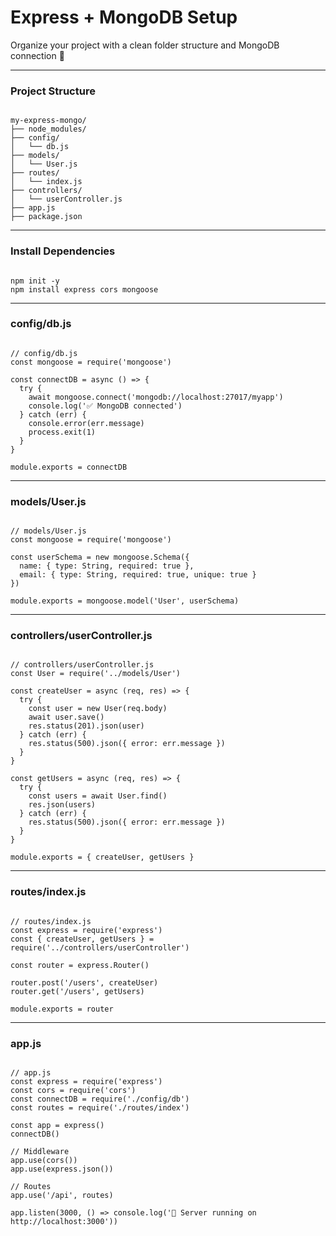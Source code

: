 <h1 class="text-white text-2xl font-bold text-center">Express + MongoDB Setup</h1>
<p class="text-white text-center">Organize your project with a clean folder structure and MongoDB connection 🚀</p>

<hr class="my-4 border-gray-600"/>

<h3 class="text-white font-semibold mb-2">Project Structure</h3>

<pre class="bg-gray-800 rounded-lg p-1 mb-4"><code class="language-bash">
my-express-mongo/
├── node_modules/
├── config/
│   └── db.js
├── models/
│   └── User.js
├── routes/
│   └── index.js
├── controllers/
│   └── userController.js
├── app.js
├── package.json
</code></pre>

<hr class="my-4 border-gray-600"/>

<h3 class="text-white font-semibold mb-2">Install Dependencies</h3>

<pre class="bg-gray-800 rounded-lg p-1 mb-4"><code class="language-bash">
npm init -y
npm install express cors mongoose
</code></pre>

<hr class="my-4 border-gray-600"/>

<h3 class="text-white font-semibold mb-2">config/db.js</h3>

<pre class="bg-gray-800 rounded-lg p-1 mb-4"><code class="language-js">
// config/db.js
const mongoose = require('mongoose')

const connectDB = async () => {
  try {
    await mongoose.connect('mongodb://localhost:27017/myapp')
    console.log('✅ MongoDB connected')
  } catch (err) {
    console.error(err.message)
    process.exit(1)
  }
}

module.exports = connectDB
</code></pre>

<hr class="my-4 border-gray-600"/>

<h3 class="text-white font-semibold mb-2">models/User.js</h3>

<pre class="bg-gray-800 rounded-lg p-1 mb-4"><code class="language-js">
// models/User.js
const mongoose = require('mongoose')

const userSchema = new mongoose.Schema({
  name: { type: String, required: true },
  email: { type: String, required: true, unique: true }
})

module.exports = mongoose.model('User', userSchema)
</code></pre>

<hr class="my-4 border-gray-600"/>

<h3 class="text-white font-semibold mb-2">controllers/userController.js</h3>

<pre class="bg-gray-800 rounded-lg p-1 mb-4"><code class="language-js">
// controllers/userController.js
const User = require('../models/User')

const createUser = async (req, res) => {
  try {
    const user = new User(req.body)
    await user.save()
    res.status(201).json(user)
  } catch (err) {
    res.status(500).json({ error: err.message })
  }
}

const getUsers = async (req, res) => {
  try {
    const users = await User.find()
    res.json(users)
  } catch (err) {
    res.status(500).json({ error: err.message })
  }
}

module.exports = { createUser, getUsers }
</code></pre>

<hr class="my-4 border-gray-600"/>

<h3 class="text-white font-semibold mb-2">routes/index.js</h3>

<pre class="bg-gray-800 rounded-lg p-1 mb-4"><code class="language-js">
// routes/index.js
const express = require('express')
const { createUser, getUsers } = require('../controllers/userController')

const router = express.Router()

router.post('/users', createUser)
router.get('/users', getUsers)

module.exports = router
</code></pre>

<hr class="my-4 border-gray-600"/>

<h3 class="text-white font-semibold mb-2">app.js</h3>

<pre class="bg-gray-800 rounded-lg p-1 mb-4"><code class="language-js">
// app.js
const express = require('express')
const cors = require('cors')
const connectDB = require('./config/db')
const routes = require('./routes/index')

const app = express()
connectDB()

// Middleware
app.use(cors())
app.use(express.json())

// Routes
app.use('/api', routes)

app.listen(3000, () => console.log('🚀 Server running on http://localhost:3000'))
</code></pre>
